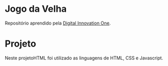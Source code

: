 # Jogo da Velha

Repositório aprendido pela [Digital Innovation One](https://digitalinnovation.one).

# Projeto
Neste projetoHTML foi utilizado as linguagens de HTML, CSS e Javascript.

